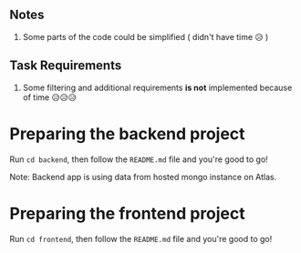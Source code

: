 
## Notes
1. Some parts of the code could be simplified ( didn't have time 😥 )

## Task Requirements
1. Some filtering and additional requirements **is not** implemented because of time 😥😥😥

# Preparing the backend project
Run `cd backend`, then follow the `README.md` file and you're good to go!

Note: Backend app is using data from hosted mongo instance on Atlas.

# Preparing the frontend project
Run `cd frontend`, then follow the `README.md` file and you're good to go!